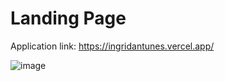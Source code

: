 # Landing Page

Application link: https://ingridantunes.vercel.app/

![image](https://user-images.githubusercontent.com/54687122/191756036-b652ed1b-55ce-4d30-bdab-5b9f239db527.png)
